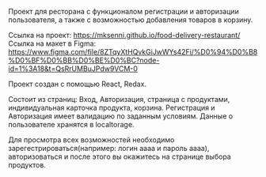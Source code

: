 Проект для ресторана с функционалом регистрации и авторизации пользователя, а также с возможностью добавления товаров в корзину.

Ссылка на проект: https://mksenni.github.io/food-delivery-restaurant/ Ссылка на макет в Figma: https://www.figma.com/file/8ZTqyXtHQvkGiJwWYs42Fi/%D0%94%D0%B8%D0%BF%D0%BB%D0%BE%D0%BC?node-id=1%3A18&t=QsRrUMBuJPdw9VCM-0

Проект создан с помощью React, Redax.

Состоит из страниц: Вход, Авторизация, страница с продуктами, индивидуальная карточка продукта, корзина. Регистрация и Авторизация имеет валидацию по заданным условиям. Данные о пользователе хранятся в localtorage.

Для просмотра всех возможностей необходимо зарегестрироваться(например: логин аааа и пароль аааа), авторизоваться и после этого вы окажитесь на странице выбора продуктов.

